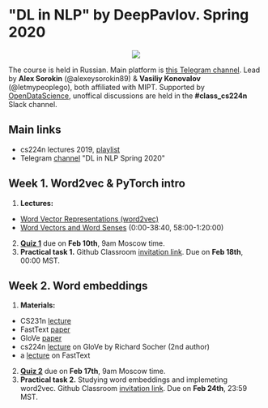 # "DL in NLP" by DeepPavlov. Spring 2020

<div align="center">
  
![](https://habrastorage.org/webt/wd/ip/jk/wdipjkfghfhbieow9wo_dgy7vcm.png)

</div>

The course is held in Russian. Main platform is [this Telegram channel](https://t.me/dlinnlp2020spring). Lead by **Alex Sorokin** (@alexeysorokin89) & **Vasiliy Konovalov** (@letmypeoplego), both affiliated with MIPT. Supported by [OpenDataScience](https://ods.ai/), unoffical discussions are held in the **#class_cs224n** Slack channel. 

## Main links
- cs224n lectures 2019, [playlist](https://tinyurl.com/y35bo9mb)
- Telegram [channel](https://t.me/dlinnlp2020spring) "DL in NLP Spring 2020"

## Week 1. Word2vec & PyTorch intro
1. **Lectures:**
  - [Word Vector Representations (word2vec)](https://youtu.be/8rXD5-xhemo) 
  - [Word Vectors and Word Senses](https://youtu.be/kEMJRjEdNzM ) (0:00-38:40, 58:00-1:20:00)
2. **[Quiz 1](https://forms.gle/2Gjgq1ot1dFhQsNZ7)** due on **Feb 10th**, 9am Moscow time. 
3. **Practical task 1.** Github Classroom [invitation link](https://classroom.github.com/a/lU_lW_7H). Due on **Feb 18th**, 00:00 MST. 

## Week 2. Word embeddings 
1. **Materials:**
 - CS231n [lecture](https://youtu.be/i94OvYb6noo)
 - FastText [paper](https://www.mitpressjournals.org/doi/pdfplus/10.1162/tacl_a_00051)
 - GloVe [paper](https://www.aclweb.org/anthology/D14-1162.pdf)
 - cs224n [lecture](https://youtu.be/ASn7ExxLZws) on GloVe by Richard Socher (2nd author)
 - a [lecture](https://youtu.be/CHcExDsDeHU) on FastText
2. **[Quiz 2](https://forms.gle/1kUsvhcmNt7hXsRh7)** due on **Feb 17th**, 9am Moscow time. 
3. **Practical task 2.** Studying word embeddings and implemeting word2vec. Github Classroom [invitation link](https://classroom.github.com/a/SvJ6u-QK). Due on **Feb 24th**, 23:59 MST. 


